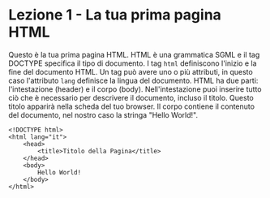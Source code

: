 # Lezione 1 - La tua prima pagina HTML

Questo è la tua prima pagina HTML. HTML è una grammatica SGML e il tag DOCTYPE specifica il tipo di documento. I tag `html` definiscono l'inizio e la fine del documento HTML. Un tag può avere uno o più attributi, in questo caso l'attributo `lang` definisce la lingua del documento. HTML ha due parti: l'intestazione (header) e il corpo (body). Nell'intestazione puoi inserire tutto ciò che è necessario per descrivere il documento, incluso il titolo. Questo titolo apparirà nella scheda del tuo browser. Il corpo contiene il contenuto del documento, nel nostro caso la stringa "Hello World!".

```
<!DOCTYPE html>
<html lang="it">
    <head>
        <title>Titolo della Pagina</title>
    </head>
    <body>
        Hello World!
    </body>
</html>
```

